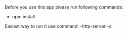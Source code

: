 Before you use this app please run following commands:
- npm install

Easiest way to run it use command:
-http-server -o